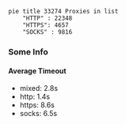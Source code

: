 
```mermaid
pie title 33274 Proxies in list
    "HTTP" : 22348
    "HTTPS": 4657
    "SOCKS" : 9816
```

### Some Info
#### Average Timeout

- mixed: 2.8s
- http: 1.4s
- https: 8.6s
- socks: 6.5s